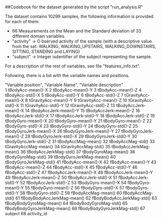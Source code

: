 ##Codebook for the dataset generated by the script "run_analysis.R"

The dataset contains 10299 samples, the following information is provided for each of them:
- 66 Measurements on the Mean and the Standard deviation of 33 different domain variables. 
- "activity" -> O bserved activity of the sample (with a descriptive value from the set: WALKING, WALKING_UPSTAIRS, WALKING_DOWNSTAIRS, SITTING, STANDING and LAYING)
- "subject" -> Integer isdentifier of the subject representing the sample.

For a description of the rest of variables, see file "features_info.txt".


Following, there is a list with the variable names and positions. 

"Variable position", "Variable Name", "Variable description"         
1           tBodyAcc-mean()-X
2           tBodyAcc-mean()-Y
3           tBodyAcc-mean()-Z
4            tBodyAcc-std()-X
5            tBodyAcc-std()-Y
6            tBodyAcc-std()-Z
7        tGravityAcc-mean()-X
8        tGravityAcc-mean()-Y
9        tGravityAcc-mean()-Z
10         tGravityAcc-std()-X
11         tGravityAcc-std()-Y
12         tGravityAcc-std()-Z
13       tBodyAccJerk-mean()-X
14       tBodyAccJerk-mean()-Y
15       tBodyAccJerk-mean()-Z
16        tBodyAccJerk-std()-X
17        tBodyAccJerk-std()-Y
18        tBodyAccJerk-std()-Z
19          tBodyGyro-mean()-X
20          tBodyGyro-mean()-Y
21          tBodyGyro-mean()-Z
22           tBodyGyro-std()-X
23           tBodyGyro-std()-Y
24           tBodyGyro-std()-Z
25      tBodyGyroJerk-mean()-X
26      tBodyGyroJerk-mean()-Y
27      tBodyGyroJerk-mean()-Z
28       tBodyGyroJerk-std()-X
29       tBodyGyroJerk-std()-Y
30       tBodyGyroJerk-std()-Z
31          tBodyAccMag-mean()
32           tBodyAccMag-std()
33       tGravityAccMag-mean()
34        tGravityAccMag-std()
35      tBodyAccJerkMag-mean()
36       tBodyAccJerkMag-std()
37         tBodyGyroMag-mean()
38          tBodyGyroMag-std()
39     tBodyGyroJerkMag-mean()
40      tBodyGyroJerkMag-std()
41           fBodyAcc-mean()-X
42           fBodyAcc-mean()-Y
43           fBodyAcc-mean()-Z
44            fBodyAcc-std()-X
45            fBodyAcc-std()-Y
46            fBodyAcc-std()-Z
47       fBodyAccJerk-mean()-X
48       fBodyAccJerk-mean()-Y
49       fBodyAccJerk-mean()-Z
50        fBodyAccJerk-std()-X
51        fBodyAccJerk-std()-Y
52        fBodyAccJerk-std()-Z
53          fBodyGyro-mean()-X
54          fBodyGyro-mean()-Y
55          fBodyGyro-mean()-Z
56           fBodyGyro-std()-X
57           fBodyGyro-std()-Y
58           fBodyGyro-std()-Z
59          fBodyAccMag-mean()
60           fBodyAccMag-std()
61  fBodyBodyAccJerkMag-mean()
62   fBodyBodyAccJerkMag-std()
63     fBodyBodyGyroMag-mean()
64      fBodyBodyGyroMag-std()
65 fBodyBodyGyroJerkMag-mean()
66  fBodyBodyGyroJerkMag-std()
67                     subject
68                 activity_id